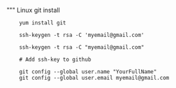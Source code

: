 """ 
	Linux git install
		
		yum install git
	
		ssh-keygen -t rsa -C 'myemail@gmail.com'
		
		ssh-keygen -t rsa -C "myemail@gmail.com"
		
		# Add ssh-key to github
		
		git config --global user.name "YourFullName"
		git config --global user.email myemail@gmail.com
		
		
		